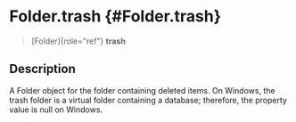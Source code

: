 Folder.trash {#Folder.trash}
============

> [Folder]{role="ref"} **trash**

Description
-----------

A Folder object for the folder containing deleted items. On Windows, the
trash folder is a virtual folder containing a database; therefore, the
property value is null on Windows.
